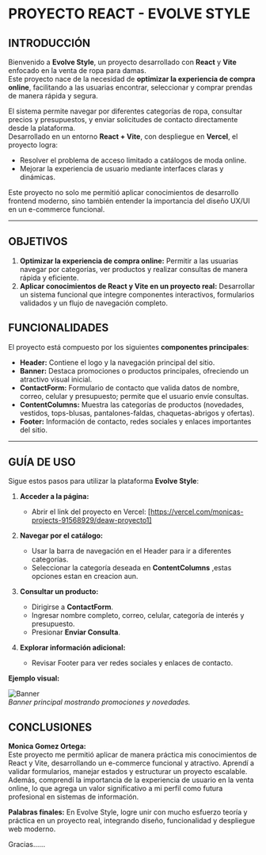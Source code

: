 # PROYECTO REACT - EVOLVE STYLE

## INTRODUCCIÓN
Bienvenido a **Evolve Style**, un proyecto desarrollado con **React** y **Vite** enfocado en la venta de ropa para damas.  
Este proyecto nace de la necesidad de **optimizar la experiencia de compra online**, facilitando a las usuarias encontrar, seleccionar y comprar prendas de manera rápida y segura.  

El sistema permite navegar por diferentes categorías de ropa, consultar precios y presupuestos, y enviar solicitudes de contacto directamente desde la plataforma.  
Desarrollado en un entorno **React + Vite**, con despliegue en **Vercel**, el proyecto logra:  
- Resolver el problema de acceso limitado a catálogos de moda online.  
- Mejorar la experiencia de usuario mediante interfaces claras y dinámicas.  

Este proyecto no solo me permitió aplicar conocimientos de desarrollo frontend moderno, sino también entender la importancia del diseño UX/UI en un e-commerce funcional.

---

## OBJETIVOS
1. **Optimizar la experiencia de compra online:** Permitir a las usuarias navegar por categorías, ver productos y realizar consultas de manera rápida y eficiente.  
2. **Aplicar conocimientos de React y Vite en un proyecto real:** Desarrollar un sistema funcional que integre componentes interactivos, formularios validados y un flujo de navegación completo.  

## FUNCIONALIDADES
El proyecto está compuesto por los siguientes **componentes principales**:

- **Header:** Contiene el logo y la navegación principal del sitio.  
- **Banner:** Destaca promociones o productos principales, ofreciendo un atractivo visual inicial.  
- **ContactForm:** Formulario de contacto que valida datos de nombre, correo, celular y presupuesto; permite que el usuario envíe consultas.  
- **ContentColumns:** Muestra las categorías de productos (novedades, vestidos, tops-blusas, pantalones-faldas, chaquetas-abrigos y ofertas).  
- **Footer:** Información de contacto, redes sociales y enlaces importantes del sitio.  

---

## GUÍA DE USO
Sigue estos pasos para utilizar la plataforma **Evolve Style**:

1. **Acceder a la página:**  
   - Abrir el link del proyecto en Vercel: [https://vercel.com/monicas-projects-91568929/deaw-proyecto1]

2. **Navegar por el catálogo:**  
   - Usar la barra de navegación en el Header para ir a diferentes categorías.  
   - Seleccionar la categoría deseada en **ContentColumns** ,estas opciones estan en creacion aun.  

3. **Consultar un producto:**  
   - Dirigirse a **ContactForm**.  
   - Ingresar nombre completo, correo, celular, categoría de interés y presupuesto.  
   - Presionar **Enviar Consulta**.  
    

4. **Explorar información adicional:**  
   - Revisar Footer para ver redes sociales y enlaces de contacto.

**Ejemplo visual:**

![ Banner](./src/assets/banner-IMAG3.jpeg)  
*Banner principal mostrando promociones y novedades.*

## CONCLUSIONES
**Monica Gomez Ortega:**  
Este proyecto me permitió aplicar de manera práctica mis conocimientos de React y Vite, desarrollando un e-commerce funcional y atractivo. Aprendí a validar formularios, manejar estados y estructurar un proyecto escalable. Además, comprendí la importancia de la experiencia de usuario en la venta online, lo que agrega un valor significativo a mi perfil como futura profesional en sistemas de información.  

**Palabras finales:** En Evolve Style, logre unir con mucho esfuerzo teoría y práctica en un proyecto real, integrando diseño, funcionalidad y despliegue web moderno.

Gracias...... 



